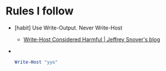 # Rules I follow
- [habit] Use Write-Output. Never Write-Host
    - [Write-Host Considered Harmful | Jeffrey Snover's blog](http://www.jsnover.com/blog/2013/12/07/write-host-considered-harmful/)

- ​

    ```powershell
    Write-Host "yyo"
    ```